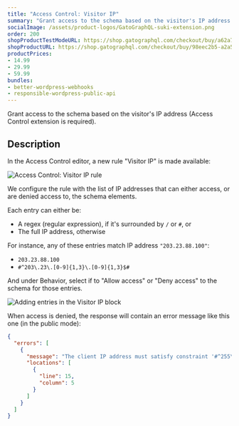 ```yaml
---
title: "Access Control: Visitor IP"
summary: "Grant access to the schema based on the visitor's IP address (Access Control extension is required)."
socialImage: /assets/product-logos/GatoGraphQL-suki-extension.png
order: 200
shopProductTestModeURL: https://shop.gatographql.com/checkout/buy/a62a717d-d0b7-4b9d-ad1b-c3ca0bdaca45
shopProductURL: https://shop.gatographql.com/checkout/buy/98eec2b5-a2a5-41a6-b962-6360ffe929b5
productPrices:
- 14.99
- 29.99
- 59.99
bundles:
- better-wordpress-webhooks
- responsible-wordpress-public-api
---
```


Grant access to the schema based on the visitor's IP address (Access Control extension is required).

## Description

In the Access Control editor, a new rule "Visitor IP" is made available:

![Access Control: Visitor IP rule](/assets/extensions/upstream-pro/acl-rule-visitor-ip.png "Access Control: Visitor IP rule")

We configure the rule with the list of IP addresses that can either access, or are denied access to, the schema elements.

Each entry can either be:

- A regex (regular expression), if it's surrounded by `/` or `#`, or
- The full IP address, otherwise

For instance, any of these entries match IP address `"203.23.88.100"`:

- `203.23.88.100`
- `#^203\.23\.[0-9]{1,3}\.[0-9]{1,3}$#`

And under Behavior, select if to "Allow access" or "Deny access" to the schema for those entries.

![Adding entries in the Visitor IP block](/assets/extensions/upstream-pro/acl-rule-visitor-ip-block.png "Adding entries in the Visitor IP block")

When access is denied, the response will contain an error message like this one (in the public mode):

```json
{
  "errors": [
    {
      "message": "The client IP address must satisfy constraint '#^255\\.[0-9]{1,3}\\.[0-9]{1,3}\\.[0-9]{1,3}$#' to access field 'karma' for type 'Comment' (your IP address is '172.19.0.2')",
      "locations": [
        {
          "line": 15,
          "column": 5
        }
      ]
    }
  ]
}
```

<!-- ## Bundles including extension

- [“All in One Toolbox for WordPress” Bundle](../../bundles/all-in-one-toolbox-for-wordpress)
- [“Responsible WordPress Public API” Bundle](../../bundles/responsible-wordpress-public-api) -->
